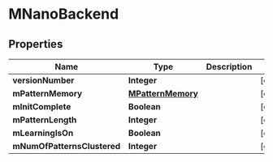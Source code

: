 

# MNanoBackend


## Properties

| Name | Type | Description | Notes |
|------------ | ------------- | ------------- | -------------|
|**versionNumber** | **Integer** |  |  [optional] |
|**mPatternMemory** | [**MPatternMemory**](MPatternMemory.md) |  |  [optional] |
|**mInitComplete** | **Boolean** |  |  [optional] |
|**mPatternLength** | **Integer** |  |  [optional] |
|**mLearningIsOn** | **Boolean** |  |  [optional] |
|**mNumOfPatternsClustered** | **Integer** |  |  [optional] |



